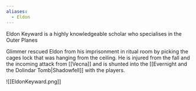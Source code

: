 ```yaml
---
aliases:
  - Eldon
---
```

Eldon Keyward is a highly knowledgeable scholar who specialises in the Outer Planes

Glimmer rescued Eldon from his imprisonment in ritual room by picking the cages lock that was hanging from the ceiling. He is injured from the fall and the incoming attack from [[Vecna]] and is shunted into the [[Evernight and the Dolindar Tomb|Shadowfell]] with the players.

![[EldonKeyward.png]]
